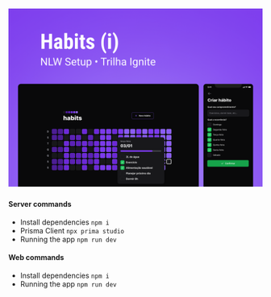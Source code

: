 <h1 align=center>
<img src="./wallpaper.png">
</h1>

#### Server commands

- Install dependencies
  `npm i`
- Prisma Client
  `npx prima studio`
- Running the app
  `npm run dev`

#### Web commands

- Install dependencies
  `npm i`
- Running the app
  `npm run dev`